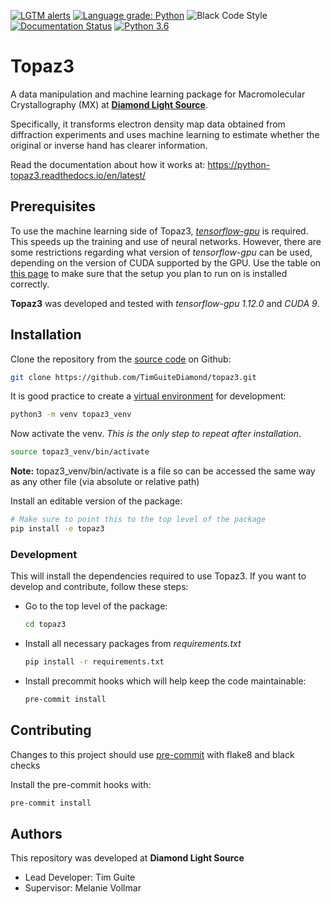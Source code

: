 [![LGTM alerts](https://img.shields.io/lgtm/alerts/g/DiamondLightSource/python-topaz3.svg?logo=lgtm&logoWidth=18)](https://lgtm.com/projects/g/DiamondLightSource/python-topaz3/alerts/)
[![Language grade: Python](https://img.shields.io/lgtm/grade/python/g/DiamondLightSource/python-topaz3.svg?logo=lgtm&logoWidth=18)](https://lgtm.com/projects/g/DiamondLightSource/python-topaz3/context:python)
![Black Code Style](https://img.shields.io/badge/code%20style-black-000000.svg)
[![Documentation Status](https://readthedocs.org/projects/python-topaz3/badge/?version=latest)](https://python-topaz3.readthedocs.io/en/latest/?badge=latest)
[![Python 3.6](https://img.shields.io/badge/python-3.6-blue.svg)](https://www.python.org/downloads/release/python-360/)

# Topaz3

A data manipulation and machine learning package for Macromolecular Crystallography (MX) at [**Diamond Light Source**](https://www.diamond.ac.uk/Home.html).

Specifically, it transforms electron density map data obtained from diffraction experiments and uses machine learning to estimate whether the original or inverse hand has clearer information.

Read the documentation about how it works at: https://python-topaz3.readthedocs.io/en/latest/

## Prerequisites

To use the machine learning side of Topaz3, [*tensorflow-gpu*](https://www.tensorflow.org/install/gpu) is required.
This speeds up the training and use of neural networks.
However, there are some restrictions regarding what version of *tensorflow-gpu* can be used, depending on the version of CUDA supported by the GPU.
Use the table on [this page](https://www.tensorflow.org/install/source#tested_build_configurations) to make sure that the setup you plan to run on is installed correctly.

**Topaz3** was developed and tested with *tensorflow-gpu 1.12.0* and *CUDA 9*.

## Installation

Clone the repository from the [source code](https://github.com/DiamondLightSource/python-topaz3.git) on Github:

```bash
git clone https://github.com/TimGuiteDiamond/topaz3.git
```

It is good practice to create a [virtual environment](https://realpython.com/python-virtual-environments-a-primer/) for development:

```bash
python3 -m venv topaz3_venv
```

Now activate the venv. *This is the only step to repeat after installation*.

```bash
source topaz3_venv/bin/activate
```

**Note:** topaz3_venv/bin/activate is a file so can be accessed the same way as any other file
(via absolute or relative path) 

Install an editable version of the package:

```bash
# Make sure to point this to the top level of the package
pip install -e topaz3
```

### Development
This will install the dependencies required to use Topaz3.
If you want to develop and contribute, follow these steps:

- Go to the top level of the package:
    ```bash
    cd topaz3    
    ```
- Install all necessary packages from *requirements.txt*
    ```bash
    pip install -r requirements.txt
    ```
- Install precommit hooks which will help keep the code maintainable:
    ```bash
    pre-commit install
    ```

## Contributing

Changes to this project should use [pre-commit](https://pre-commit.com/) with flake8 and black checks

Install the pre-commit hooks with:

```bash
pre-commit install
```

## Authors

This repository was developed at **Diamond Light Source**

- Lead Developer: Tim Guite
- Supervisor: Melanie Vollmar
